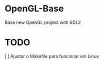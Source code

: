 # OpenGL-Base
Base new OpenGL project with SDL2

# TODO

[ ] Ajustar o Makefile para funcionar em Linux
